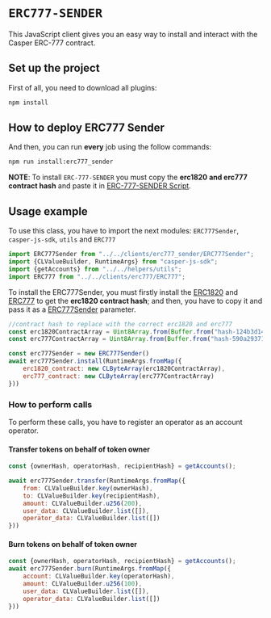 # `ERC777-SENDER`

This JavaScript client gives you an easy way to install and interact with the Casper ERC-777 contract.

## Set up the project

First of all, you need to download all plugins:

``` bash
npm install
```

## How to deploy ERC777 Sender
And then, you can run **every** job using the follow commands:
``` bash
npm run install:erc777_sender
```

**NOTE**: To install `ERC-777-SENDER` you must copy the **erc1820 and erc777 contract hash** 
and paste it in [ERC-777-SENDER Script](../../jobs/erc777_sender/installer.js).

## Usage example
To use this class, you have to import the next modules: `ERC777Sender`, `casper-js-sdk`, `utils` and `ERC777`
``` javascript
import ERC777Sender from "../../clients/erc777_sender/ERC777Sender";
import {CLValueBuilder, RuntimeArgs} from "casper-js-sdk";
import {getAccounts} from "../../helpers/utils";
import ERC777 from "../../clients/erc777/ERC777";
```

To install the ERC777Sender, you must firstly install the [ERC1820](../../jobs/erc1820/installer.js)
and [ERC777](../../jobs/erc777/installer.js) to get the **erc1820 contract hash**; 
and then, you have to copy it and pass it as a [ERC777Sender](../../jobs/erc777/installer.js) parameter. 
``` javascript
//contract hash to replace with the correct erc1820 and erc777
const erc1820ContractArray = Uint8Array.from(Buffer.from("hash-124b3d14aeae1668afde1f35a28162c98d25446b52d19a1058e3cef7ac545bfe".slice(5), 'hex'));
const erc777ContractArray = Uint8Array.from(Buffer.from("hash-590a29371bb8d7d57a319fbc984c09f12558a56129bdfa90e8b585011002eb77".slice(5), 'hex'));

const erc777Sender = new ERC777Sender()
await erc777Sender.install(RuntimeArgs.fromMap({
    erc1820_contract: new CLByteArray(erc1820ContractArray),
    erc777_contract: new CLByteArray(erc777ContractArray)
}))
```

### How to perform calls
To perform these calls, you have to register an operator as an account operator.

#### Transfer tokens on behalf of token owner
``` javascript
const {ownerHash, operatorHash, recipientHash} = getAccounts();

await erc777Sender.transfer(RuntimeArgs.fromMap({
    from: CLValueBuilder.key(ownerHash),
    to: CLValueBuilder.key(recipientHash),
    amount: CLValueBuilder.u256(200),
    user_data: CLValueBuilder.list([]),
    operator_data: CLValueBuilder.list([])
}))
```
#### Burn tokens on behalf of token owner
``` javascript
const {ownerHash, operatorHash, recipientHash} = getAccounts();
await erc777Sender.burn(RuntimeArgs.fromMap({
    account: CLValueBuilder.key(operatorHash),
    amount: CLValueBuilder.u256(100),
    user_data: CLValueBuilder.list([]),
    operator_data: CLValueBuilder.list([])
}))
```